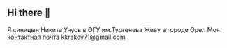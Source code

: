 ## Hi there 👋


Я синицын Никита 
Учусь в ОГУ им.Тургенева 
Живу в городе Орел
Моя контактная почта kkrakov71@gmail.com
